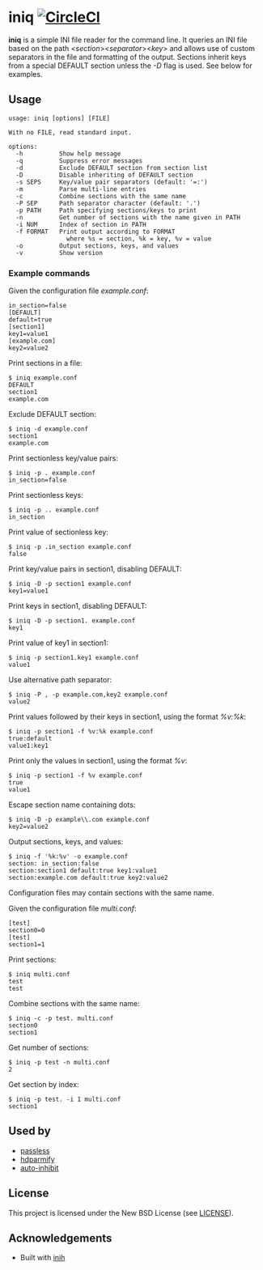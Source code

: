 # iniq [![CircleCI](https://circleci.com/gh/jcrd/iniq.svg?style=svg)](https://circleci.com/gh/jcrd/iniq)

**iniq** is a simple INI file reader for the command line.
It queries an INI file based on the path <_section_><_separator_><_key_> and
allows use of custom separators in the file and formatting of the output.
Sections inherit keys from a special DEFAULT section unless the _-D_ flag is
used.
See below for examples.

## Usage

```
usage: iniq [options] [FILE]

With no FILE, read standard input.

options:
  -h          Show help message
  -q          Suppress error messages
  -d          Exclude DEFAULT section from section list
  -D          Disable inheriting of DEFAULT section
  -s SEPS     Key/value pair separators (default: '=:')
  -m          Parse multi-line entries
  -c          Combine sections with the same name
  -P SEP      Path separator character (default: '.')
  -p PATH     Path specifying sections/keys to print
  -n          Get number of sections with the name given in PATH
  -i NUM      Index of section in PATH
  -f FORMAT   Print output according to FORMAT
                where %s = section, %k = key, %v = value
  -o          Output sections, keys, and values
  -v          Show version
```

### Example commands

Given the configuration file _example.conf_:
```
in_section=false
[DEFAULT]
default=true
[section1]
key1=value1
[example.com]
key2=value2
```

Print sections in a file:
```
$ iniq example.conf
DEFAULT
section1
example.com
```

Exclude DEFAULT section:
```
$ iniq -d example.conf
section1
example.com
```

Print sectionless key/value pairs:
```
$ iniq -p . example.conf
in_section=false
```

Print sectionless keys:
```
$ iniq -p .. example.conf
in_section
```

Print value of sectionless key:
```
$ iniq -p .in_section example.conf
false
```

Print key/value pairs in section1, disabling DEFAULT:
```
$ iniq -D -p section1 example.conf
key1=value1
```

Print keys in section1, disabling DEFAULT:
```
$ iniq -D -p section1. example.conf
key1
```

Print value of key1 in section1:
```
$ iniq -p section1.key1 example.conf
value1
```

Use alternative path separator:
```
$ iniq -P , -p example.com,key2 example.conf
value2
```

Print values followed by their keys in section1, using the format _%v:%k_:
```
$ iniq -p section1 -f %v:%k example.conf
true:default
value1:key1
```

Print only the values in section1, using the format _%v_:
```
$ iniq -p section1 -f %v example.conf
true
value1
```

Escape section name containing dots:
```
$ iniq -D -p example\\.com example.conf
key2=value2
```

Output sections, keys, and values:
```
$ iniq -f '%k:%v' -o example.conf
section: in_section:false
section:section1 default:true key1:value1
section:example.com default:true key2:value2
```

Configuration files may contain sections with the same name.

Given the configuration file _multi.conf_:
```
[test]
section0=0
[test]
section1=1
```

Print sections:
```
$ iniq multi.conf
test
test
```

Combine sections with the same name:
```
$ iniq -c -p test. multi.conf
section0
section1
```

Get number of sections:
```
$ iniq -p test -n multi.conf
2
```

Get section by index:
```
$ iniq -p test. -i 1 multi.conf
section1
```

## Used by

* [passless](https://github.com/jcrd/passless)
* [hdparmify](https://github.com/jcrd/hdparmify)
* [auto-inhibit](https://github.com/jcrd/auto-inhibit)

## License

This project is licensed under the New BSD License (see [LICENSE](LICENSE)).

## Acknowledgements

* Built with [inih](https://github.com/benhoyt/inih)
